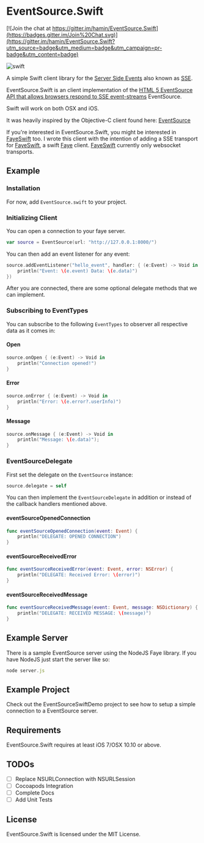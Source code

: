 # EventSource.Swift

[![Join the chat at https://gitter.im/hamin/EventSource.Swift](https://badges.gitter.im/Join%20Chat.svg)](https://gitter.im/hamin/EventSource.Swift?utm_source=badge&utm_medium=badge&utm_campaign=pr-badge&utm_content=badge)

![swift](https://raw.githubusercontent.com/hamin/EventSource.Swift/master/swift-logo.png)


A simple Swift client library for the [Server Side Events](http://www.w3.org/TR/eventsource/) also known as [SSE](http://en.wikipedia.org/wiki/Server-sent_events). 

EventSource.Swift is an client implementation of the [HTML 5 EventSource API that allows browsers respond to SSE event-streams](http://www.w3schools.com/htmL/html5_serversentevents.asp) EventSource. 

Swift will work on both OSX and iOS.

It was heavily inspired by the Objective-C client found here: [EventSource](https://github.com/neilco/EventSource)

If you're interested in EventSource.Swift, you might be interested in [FayeSwift](http://github.com/hamin/FayeSwift) too. I wrote this client with the intention of adding a SSE transport for [FayeSwift](http://github.com/hamin/FayeSwift), a swift [Faye](http://faye.jcoglan.com/) client. [FayeSwift](http://github.com/hamin/FayeSwift) currently only websocket transports.

## Example

### Installation

For now, add `EventSource.swift` to your project.

### Initializing Client

You can open a connection to your faye server.

```swift
var source = EventSource(url: "http://127.0.0.1:8000/")
```

You can then add an event listener for any event:

```swift
source.addEventListener("hello_event", handler: { (e:Event) -> Void in
    println("Event: \(e.event) Data: \(e.data)")
})
```

After you are connected, there are some optional delegate methods that we can implement.

### Subscribing to EventTypes

You can subscribe to the following `EventTypes` to observer all respective data as it comes in:

#### Open
```swift
source.onOpen { (e:Event) -> Void in
    println("Connection opened!")
}
```

#### Error
```swift
source.onError { (e:Event) -> Void in
    println("Error: \(e.error?.userInfo)")
}
```

#### Message
```swift
source.onMessage { (e:Event) -> Void in
    println("Message: \(e.data)");
}
```

### EventSourceDelegate

First set the delegate on the `EventSource` instance:

```swift
source.delegate = self
```

You can then implement the `EventSourceDelegate` in addition or instead of the callback handlers mentioned above.



#### eventSourceOpenedConnection

```swift
func eventSourceOpenedConnection(event: Event) {
    println("DELEGATE: OPENED CONNECTION")
}
```

#### eventSourceReceivedError

```swift
func eventSourceReceivedError(event: Event, error: NSError) {
    println("DELEGATE: Received Error: \(error)")
}
```

#### eventSourceReceivedMessage

```swift
func eventSourceReceivedMessage(event: Event, message: NSDictionary) {
    println("DELEGATE: RECEIVED MESSAGE: \(message)")
}
```

## Example Server

There is a sample EventSource server using the NodeJS Faye library. If you have NodeJS just start the server like so:

```javascript
node server.js
```
## Example Project

Check out the EventSourceSwiftDemo project to see how to setup a simple connection to a EventSource server.

## Requirements

EventSource.Swift requires at least iOS 7/OSX 10.10 or above.

## TODOs

- [ ] Replace NSURLConnection with NSURLSession
- [ ] Cocoapods Integration
- [ ] Complete Docs
- [ ] Add Unit Tests

## License

EventSource.Swift is licensed under the MIT License.
